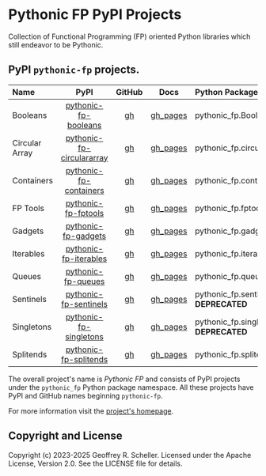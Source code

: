 # Pythonic FP PyPI Projects

Collection of Functional Programming (FP) oriented Python libraries
which still endeavor to be Pythonic.

## PyPI `pythonic-fp` projects.

| Name | PyPI | GitHub | Docs | Python Package |
|:---- |:----:|:------:|:----:|:-------------- |
| Booleans | [pythonic-fp-booleans][100] | [gh][200] | [gh_pages][300] | pythonic_fp.Booleans |
| Circular Array | [pythonic-fp-circulararray][101] | [gh][201] | [gh_pages][301] | pythonic_fp.circulararray |
| Containers | [pythonic-fp-containers][102] | [gh][202] | [gh_pages][302] | pythonic_fp.containers |
| FP Tools | [pythonic-fp-fptools][103] | [gh][203] | [gh_pages][303] | pythonic_fp.fptools |
| Gadgets | [pythonic-fp-gadgets][104] | [gh][204] | [gh_pages][304] | pythonic_fp.gadgets |
| Iterables | [pythonic-fp-iterables][105] | [gh][205] | [gh_pages][305] | pythonic_fp.iterables |
| Queues | [pythonic-fp-queues][106] | [gh][206] | [gh_pages][306] | pythonic_fp.queues |
| Sentinels | [pythonic-fp-sentinels][107] | [gh][207] | [gh_pages][307] | pythonic_fp.sentinels **DEPRECATED** |
| Singletons | [pythonic-fp-singletons][108] | [gh][208] | [gh_pages][308] | pythonic_fp.singletons **DEPRECATED** |
| Splitends | [pythonic-fp-splitends][109] | [gh][209] | [gh_pages][309] | pythonic_fp.splitends |

The overall project's name is *Pythonic FP* and consists of PyPI
projects under the `pythonic_fp` Python package namespace. All these
projects have PyPI and GitHub names beginning `pythonic-fp`.

For more information visit the
[project's homepage](https://grscheller.github.io/pythonic-fp/homepage/build/html/index.html).

## Copyright and License

Copyright (c) 2023-2025 Geoffrey R. Scheller. Licensed under the Apache
License, Version 2.0. See the LICENSE file for details.


[100]: https://pypi.org/project/pythonic-fp-booleans
[101]: https://pypi.org/project/pythonic-fp-circulararray
[102]: https://pypi.org/project/pythonic-fp-containers
[103]: https://pypi.org/project/pythonic-fp-fptools
[104]: https://pypi.org/project/pythonic-fp-gadgets
[105]: https://pypi.org/project/pythonic-fp-iterables
[106]: https://pypi.org/project/pythonic-fp-queues
[107]: https://pypi.org/project/pythonic-fp-sentinels
[108]: https://pypi.org/project/pythonic-fp-singletons
[109]: https://pypi.org/project/pythonic-fp-splitends
[200]: https://github.com/grscheller/pythonic-fp-booleans/blob/main/README.rst
[201]: https://github.com/grscheller/pythonic-fp-circulararray/blob/main/README.rst
[202]: https://github.com/grscheller/pythonic-fp-containers/blob/main/README.rst
[203]: https://github.com/grscheller/pythonic-fp-fptools/blob/main/README.rst
[204]: https://github.com/grscheller/pythonic-fp-gadgets/blob/main/README.rst
[205]: https://github.com/grscheller/pythonic-fp-iterables/blob/main/README.rst
[206]: https://github.com/grscheller/pythonic-fp-queues/blob/main/README.rst
[207]: https://github.com/grscheller/pythonic-fp-sentinels/blob/main/README.rst
[208]: https://github.com/grscheller/pythonic-fp-singletons/blob/main/README.rst
[209]: https://github.com/grscheller/pythonic-fp-splitends/blob/main/README.rst
[300]: https://grscheller.github.io/pythonic-fp/booleans/development/build/html
[301]: https://grscheller.github.io/pythonic-fp/circulararray/development/build/html
[302]: https://grscheller.github.io/pythonic-fp/containers/development/build/html
[303]: https://grscheller.github.io/pythonic-fp/fptools/development/build/html
[304]: https://grscheller.github.io/pythonic-fp/gadgets/development/build/html
[305]: https://grscheller.github.io/pythonic-fp/iterables/development/build/html
[306]: https://grscheller.github.io/pythonic-fp/queues/development/build/html
[307]: https://grscheller.github.io/pythonic-fp/sentinels/development/build/html
[308]: https://grscheller.github.io/pythonic-fp/singletons/development/build/html
[309]: https://grscheller.github.io/pythonic-fp/splitends/development/build/html
